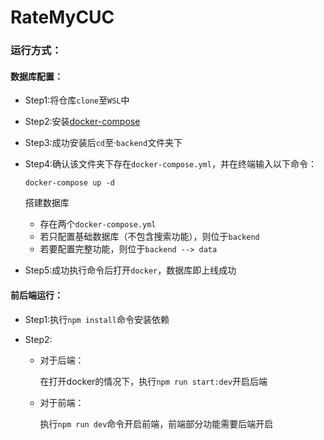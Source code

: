 # RateMyCUC

### 运行方式：

#### 数据库配置：

- Step1:将仓库`clone`至`WSL`中

- Step2:安装[docker-compose](https://docs.docker.com/compose/features-uses/)

- Step3:成功安装后`cd`至·`backend`文件夹下

- Step4:确认该文件夹下存在`docker-compose.yml`，并在终端输入以下命令：

  ```shell
  docker-compose up -d
  ```

  搭建数据库

  - 存在两个`docker-compose.yml`
  - 若只配置基础数据库（不包含搜索功能），则位于`backend`
  - 若要配置完整功能，则位于`backend --> data`

- Step5:成功执行命令后打开`docker`，数据库即上线成功



#### 前后端运行：

- Step1:执行`npm install`命令安装依赖

- Step2:

  - 对于后端：

    在打开docker的情况下，执行`npm run start:dev`开启后端

  - 对于前端：

    执行`npm run dev`命令开启前端，前端部分功能需要后端开启